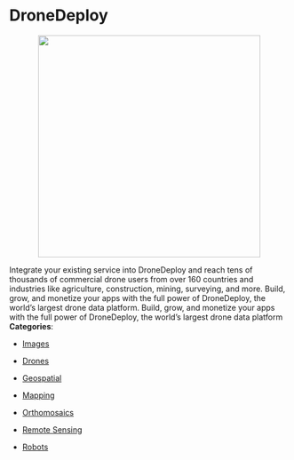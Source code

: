 # DroneDeploy

<p align="center">
    <img width="400" src="https://raw.githubusercontent.com/awesome-apis/awesome-apis/apis/dronedeploy/logo_256x256.png" />
</p>


Integrate your existing service into DroneDeploy and reach tens of thousands of commercial drone users from over 160 countries and industries like agriculture, construction, mining, surveying, and more.  Build, grow, and monetize your apps with the full power of DroneDeploy, the world’s largest drone data platform. Build, grow, and monetize your apps with the full power of DroneDeploy, the world’s largest drone data platform
**Categories**:

- [Images](https://github/awesome-apis/awesome-apis#images)

- [Drones](https://github/awesome-apis/awesome-apis#drones)

- [Geospatial](https://github/awesome-apis/awesome-apis#geospatial)

- [Mapping](https://github/awesome-apis/awesome-apis#mapping)

- [Orthomosaics](https://github/awesome-apis/awesome-apis#orthomosaics)

- [Remote Sensing](https://github/awesome-apis/awesome-apis#remote-sensing)

- [Robots](https://github/awesome-apis/awesome-apis#robots)



